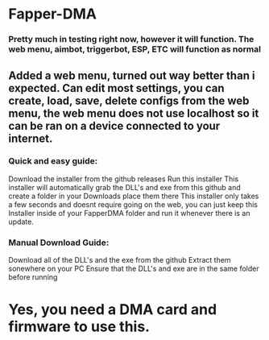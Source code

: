 # Fapper-DMA


### Pretty much in testing right now, however it will function. The web menu, aimbot, triggerbot, ESP, ETC will function as normal


## Added a web menu, turned out way better than i expected. Can edit most settings, you can create, load, save, delete configs from the web menu, the web menu does not use localhost so it can be ran on a device connected to your internet.



### Quick and easy guide:

Download the installer from the github releases
Run this installer
This installer will automatically grab the DLL's and exe from this github and create a folder in your Downloads place them there
This installer only takes a few seconds and doesnt require going on the web, you can just keep this Installer inside of your FapperDMA folder and run it whenever there is an update.



### Manual Download Guide:

Download all of the DLL's and the exe from the github
Extract them sonewhere on your PC
Ensure that the DLL's and exe are in the same folder before running




# Yes, you need a DMA card and firmware to use this.
